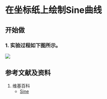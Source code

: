 # 在坐标纸上绘制Sine曲线

## 开始做

### 1. 实验过程如下图所示。

![](/images/欧几里得几何/在坐标纸上绘制Sine曲线/1a1.jpg)

## 参考文献及资料

1. 维基百科
	- [Sine](https://en.wikipedia.org/wiki/Sine) 


